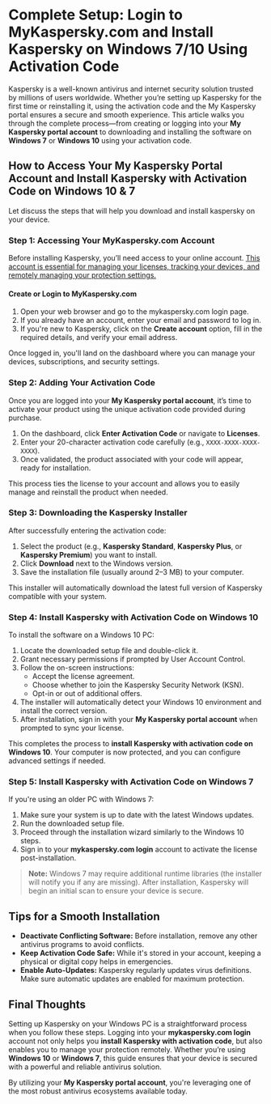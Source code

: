 # Complete Setup: Login to MyKaspersky.com and Install Kaspersky on Windows 7/10 Using Activation Code

Kaspersky is a well-known antivirus and internet security solution trusted by millions of users worldwide. Whether you’re setting up Kaspersky for the first time or reinstalling it, using the activation code and the My Kaspersky portal ensures a secure and smooth experience. This article walks you through the complete process—from creating or logging into your **My Kaspersky portal account** to downloading and installing the software on **Windows 7** or **Windows 10** using your activation code.


## How to Access Your My Kaspersky Portal Account and Install Kaspersky with Activation Code on Windows 10 & 7

Let discuss the steps that will help you download and install kaspersky on your device.

### Step 1: Accessing Your MyKaspersky.com Account

Before installing Kaspersky, you’ll need access to your online account. [This account is essential for managing your licenses, tracking your devices, and remotely managing your protection settings.](https://kasperskyrepository.readthedocs.io/)

#### Create or Login to MyKaspersky.com

1. Open your web browser and go to the mykaspersky.com login page.
2. If you already have an account, enter your email and password to log in.
3. If you're new to Kaspersky, click on the **Create account** option, fill in the required details, and verify your email address.

Once logged in, you'll land on the dashboard where you can manage your devices, subscriptions, and security settings.



### Step 2: Adding Your Activation Code

Once you are logged into your **My Kaspersky portal account**, it’s time to activate your product using the unique activation code provided during purchase.

1. On the dashboard, click **Enter Activation Code** or navigate to **Licenses**.
2. Enter your 20-character activation code carefully (e.g., `XXXX-XXXX-XXXX-XXXX`).
3. Once validated, the product associated with your code will appear, ready for installation.

This process ties the license to your account and allows you to easily manage and reinstall the product when needed.



### Step 3: Downloading the Kaspersky Installer

After successfully entering the activation code:

1. Select the product (e.g., **Kaspersky Standard**, **Kaspersky Plus**, or **Kaspersky Premium**) you want to install.
2. Click **Download** next to the Windows version.
3. Save the installation file (usually around 2–3 MB) to your computer.

This installer will automatically download the latest full version of Kaspersky compatible with your system.



### Step 4: Install Kaspersky with Activation Code on Windows 10

To install the software on a Windows 10 PC:

1. Locate the downloaded setup file and double-click it.
2. Grant necessary permissions if prompted by User Account Control.
3. Follow the on-screen instructions:
   - Accept the license agreement.
   - Choose whether to join the Kaspersky Security Network (KSN).
   - Opt-in or out of additional offers.
4. The installer will automatically detect your Windows 10 environment and install the correct version.
5. After installation, sign in with your **My Kaspersky portal account** when prompted to sync your license.

This completes the process to **install Kaspersky with activation code on Windows 10**. Your computer is now protected, and you can configure advanced settings if needed.



### Step 5: Install Kaspersky with Activation Code on Windows 7

If you're using an older PC with Windows 7:

1. Make sure your system is up to date with the latest Windows updates.
2. Run the downloaded setup file.
3. Proceed through the installation wizard similarly to the Windows 10 steps.
4. Sign in to your **mykaspersky.com login** account to activate the license post-installation.

> **Note:** Windows 7 may require additional runtime libraries (the installer will notify you if any are missing). After installation, Kaspersky will begin an initial scan to ensure your device is secure.



## Tips for a Smooth Installation

- **Deactivate Conflicting Software:** Before installation, remove any other antivirus programs to avoid conflicts.
- **Keep Activation Code Safe:** While it's stored in your account, keeping a physical or digital copy helps in emergencies.
- **Enable Auto-Updates:** Kaspersky regularly updates virus definitions. Make sure automatic updates are enabled for maximum protection.



## Final Thoughts

Setting up Kaspersky on your Windows PC is a straightforward process when you follow these steps. Logging into your **mykaspersky.com login** account not only helps you **install Kaspersky with activation code**, but also enables you to manage your protection remotely. Whether you’re using **Windows 10** or **Windows 7**, this guide ensures that your device is secured with a powerful and reliable antivirus solution.

By utilizing your **My Kaspersky portal account**, you're leveraging one of the most robust antivirus ecosystems available today.

